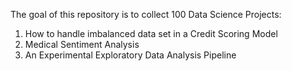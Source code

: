 The goal of this repository is to collect 100 Data Science Projects:
1) How to handle imbalanced data set in a Credit Scoring Model
2) Medical Sentiment Analysis
3) An Experimental Exploratory Data Analysis Pipeline

